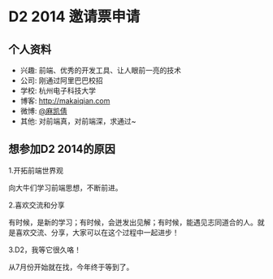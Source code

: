 # D2 2014 邀请票申请

## 个人资料

- 兴趣: 前端、优秀的开发工具、让人眼前一亮的技术
- 公司: 刚通过阿里巴巴校招
- 学校: 杭州电子科技大学
- 博客: http://makaiqian.com
- 微博: [@麻凯倩](http://weibo.com/2265506842/) 
- 其他: 对前端真，对前端深，求通过~

## 想参加D2 2014的原因


1.开拓前端世界观

向大牛们学习前端思想，不断前进。

2.喜欢交流和分享

有时候，是新的学习；有时候，会迸发出见解；有时候，能遇见志同道合的人。就是喜欢交流、分享，大家可以在这个过程中一起进步！

3.D2，我等它很久咯！

从7月份开始就在找，今年终于等到了。
